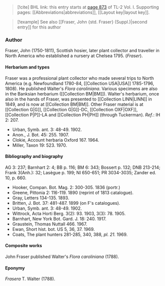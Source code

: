 > [!cite] BHL link: this entry starts at [page 873](https://www.biodiversitylibrary.org/item/103414#page/921/mode/1up) of TL-2 Vol. I.
> Supporting pages: [[Abbreviations|abbreviations]], [[Layout key|layout key]].

> [!example] See also [[Fraser, John {std. Fraser} (Suppl.)|second entry]] for this author

### Author

Fraser, John (1750-1811), Scottish hosier, later plant collector and traveller in North America who established a nursery at Chelsea 1795. (*Fraser*).

#### Herbarium and types

Fraser was a professional plant collector who made several trips to North America (e.g. Newfoundland 1780-84, [[Collection USA|USA]] 1785-1796, 1808). He published Walter's *Flora caroliniana*. Various specimens are also in the Banksian herbarium ([[Collection BM|BM]]). Walter's herbarium, once also in the hands of Fraser, was presented to [[Collection LINN|LINN]] in 1849, and is now at [[Collection BM|BM]]. Other Fraser material is at [[Collection G|G]], [[Collection G|G]]-DC, [[Collection OXF|OXF]], [[Collection P|P]]-LA and [[Collection PH|PH]] (through Tuckerman).
*Ref*.: IH 2: 207.
- Urban, Symb. ant. 3: 48-49. 1902.
- Anon., J. Bot. 45: 255. 1907.
- Clokie, Account herbaria Oxford 167. 1964.
- Miller, Taxon 19: 523. 1970.

#### Bibliography and biography

AG 3: 237; Barnhart 2: 4; BB p. 116; BM 6: 343; Bossert p. 132; DNB 213-214; Frank 3(Anh.): 32; Lasègue p. 199; NI 650-651; PR 3034-3035; Zander ed. 10, p. 660.
- Hooker, Compan. Bot. Mag. 2: 300-305. 1836 (portr.)
- Greene, Pittonia 2: 116-119. 1890 (reprint of 1813 catalogue).
- Gray, Letters 134-135. 1893.
- Britten, J. Bot. 37: 481-487. 1899 (on F's catalogues).
- Urban, Symb. ant. 3: 48-49. 1902.
- Wittrock, Acta Horti Berg. 3(2): 93. 1903, 3(3): 78. 1905.
- Barnhart, New York Bot. Gard. J. 18: 240. 1917.
- Graustein, Thomas Nuttall 466. 1967.
- Ewan, Short hist. bot. US 5, 36, 37. 1969.
- Coats, The plant hunters 281-285, 340, 388, *pl. 21.* 1969.

#### Composite works

John Fraser published Walter's *Flora caroliniana* (1788).

#### Eponymy

*Frasera* T. Walter (1788).

